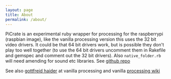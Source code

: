 ```yaml
---
layout: page
title: About
permalink: /about/
---
```


PiCrate is an experimental ruby wrapper for processing for the raspberrypi (raspbian image), like the vanilla processing version this uses the 32 bit video drivers. It could be that 64 bit drivers work, but is possible they don't play too well together (to use the 64 bit drivers uncomment them in Rakefile and gemspec and comment out the 32 bit drivers). Also `native_folder.rb` will need amending for sound etc libraries.
See [github repo][repo]

See also [gottfreid haider][gottfreid] at vanilla processing and vanilla [processing wiki][wiki]

[jruby_art]: https://ruby-processing.github.io/index.html
[propane]:https://ruby-processing.github.io/propane/
[repo]:https://github.com/ruby-processing/PiCrate
[gottfreid]:https://github.com/processing/processing/wiki/Raspberry-Pi#download
[wiki]:https://github.com/processing/processing/wiki/Raspberry-Pi
